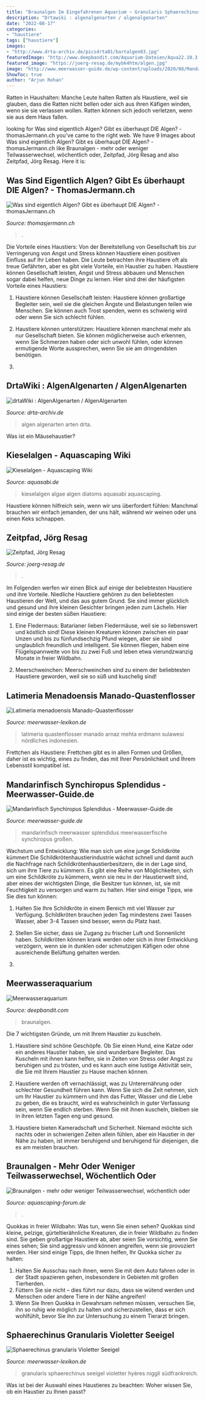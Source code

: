 ```yaml
---
title: "Braunalgen Im Eingefahrenen Aquarium ~ Granularis Sphaerechinus Seeigel Violetter Hyères Niggli Südfrankreich"
description: "Drtawiki : algenalgenarten / algenalgenarten"
date: "2022-08-17"
categories:
- "haustiere"
tags: ["haustiere"]
images:
- "http://www.drta-archiv.de/picsdrta01/bartalgen03.jpg"
featuredImage: "http://www.deepbandit.com/Aquarium-Dateien/Aqua22.10.3.jpg"
featured_image: "https://joerg-resag.de/mybk4htm/algen.jpg"
image: "http://www.meerwasser-guide.de/wp-content/uploads/2020/08/Mandarinfisch-snyhiropus-splendidus-1024x768.jpg"
ShowToc: true
author: "Arjun Rohan"
---
```



Ratten in Haushalten: Manche Leute halten Ratten als Haustiere, weil sie glauben, dass die Ratten nicht bellen oder sich aus ihren Käfigen winden, wenn sie sie verlassen wollen. Ratten können sich jedoch verletzen, wenn sie aus dem Haus fallen.

	

		
looking for Was sind eigentlich Algen? Gibt es überhaupt DIE Algen? - thomasJermann.ch you've came to the right web. We have 9 Images about Was sind eigentlich Algen? Gibt es überhaupt DIE Algen? - thomasJermann.ch like Braunalgen - mehr oder weniger Teilwasserwechsel, wöchentlich oder, Zeitpfad, Jörg Resag and also Zeitpfad, Jörg Resag. Here it is:
		
    
## Was Sind Eigentlich Algen? Gibt Es überhaupt DIE Algen? - ThomasJermann.ch

<img loading=lazy src="https://cdn.chimpify.net/5caf836aa8587291088b4571/2020/10/_DSC3559.JPG" onerror="this.onerror=null;this.src='https://tse1.mm.bing.net/th?id=OIP.Zp6fW0X67G49B72bv0lxcgHaE8&amp;pid=15.1';" alt="Was sind eigentlich Algen? Gibt es überhaupt DIE Algen? - thomasJermann.ch">

_Source: thomasjermann.ch_

>. 

	

Die Vorteile eines Haustiers: Von der Bereitstellung von Gesellschaft bis zur Verringerung von Angst und Stress können Haustiere einen positiven Einfluss auf Ihr Leben haben.
Die Leute betrachten ihre Haustiere oft als treue Gefährten, aber es gibt viele Vorteile, ein Haustier zu haben. Haustiere können Gesellschaft leisten, Angst und Stress abbauen und Menschen sogar dabei helfen, neue Dinge zu lernen. Hier sind drei der häufigsten Vorteile eines Haustiers:
1. Haustiere können Gesellschaft leisten: Haustiere können großartige Begleiter sein, weil sie die gleichen Ängste und Belastungen teilen wie Menschen. Sie können auch Trost spenden, wenn es schwierig wird oder wenn Sie sich schlecht fühlen.

2. Haustiere können unterstützen: Haustiere können manchmal mehr als nur Gesellschaft bieten. Sie können möglicherweise auch erkennen, wenn Sie Schmerzen haben oder sich unwohl fühlen, oder können ermutigende Worte aussprechen, wenn Sie sie am dringendsten benötigen.

3.

    
## DrtaWiki : AlgenAlgenarten / AlgenAlgenarten

<img loading=lazy src="http://www.drta-archiv.de/picsdrta01/bartalgen03.jpg" onerror="this.onerror=null;this.src='https://tse4.mm.bing.net/th?id=OIP.FLIPdJ0JQLaFpZ1M8sClVgHaFP&amp;pid=15.1';" alt="drtaWiki : AlgenAlgenarten / AlgenAlgenarten">

_Source: drta-archiv.de_

>algen algenarten arten drta. 

	

Was ist ein Mäusehaustier?

    
## Kieselalgen - Aquascaping Wiki

<img loading=lazy src="https://www.aquasabi.de/vcdn/images/item/zoom/W5zvO1pXlE/kieselalgen#1.jpg" onerror="this.onerror=null;this.src='https://tse3.mm.bing.net/th?id=OIP.lcUYURz77LXZ7N2I-LbBMgHaEF&amp;pid=15.1';" alt="Kieselalgen - Aquascaping Wiki">

_Source: aquasabi.de_

>kieselalgen algae algen diatoms aquasabi aquascaping. 

	

Haustiere können hilfreich sein, wenn wir uns überfordert fühlen: Manchmal brauchen wir einfach jemanden, der uns hält, während wir weinen oder uns einen Keks schnappen.

    
## Zeitpfad, Jörg Resag

<img loading=lazy src="https://joerg-resag.de/mybk4htm/algen.jpg" onerror="this.onerror=null;this.src='https://tse2.mm.bing.net/th?id=OIP.3UhfpyvuIW2esUDvTkyi7wAAAA&amp;pid=15.1';" alt="Zeitpfad, Jörg Resag">

_Source: joerg-resag.de_

>. 

	

Im Folgenden werfen wir einen Blick auf einige der beliebtesten Haustiere und ihre Vorteile.
Niedliche Haustiere gehören zu den beliebtesten Haustieren der Welt, und das aus gutem Grund. Sie sind immer glücklich und gesund und ihre kleinen Gesichter bringen jeden zum Lächeln. Hier sind einige der besten süßen Haustiere:
1. Eine Fledermaus: Batarianer lieben Fledermäuse, weil sie so liebenswert und köstlich sind! Diese kleinen Kreaturen können zwischen ein paar Unzen und bis zu fünfundsechzig Pfund wiegen, aber sie sind unglaublich freundlich und intelligent. Sie können fliegen, haben eine Flügelspannweite von bis zu zwei Fuß und leben etwa vierundzwanzig Monate in freier Wildbahn.

2. Meerschweinchen: Meerschweinchen sind zu einem der beliebtesten Haustiere geworden, weil sie so süß und kuschelig sind!

    
## Latimeria Menadoensis Manado-Quastenflosser

<img loading=lazy src="https://www.meerwasser-lexikon.de/img2/56780_5bca08eb95895.jpg" onerror="this.onerror=null;this.src='https://tse3.mm.bing.net/th?id=OIP.5WEFoedM7acGQ2T3qb72EwHaEK&amp;pid=15.1';" alt="Latimeria menadoensis Manado-Quastenflosser">

_Source: meerwasser-lexikon.de_

>latimeria quastenflosser manado arnaz mehta erdmann sulawesi nördliches indonesien. 

	

Frettchen als Haustiere: Frettchen gibt es in allen Formen und Größen, daher ist es wichtig, eines zu finden, das mit Ihrer Persönlichkeit und Ihrem Lebensstil kompatibel ist.

    
## Mandarinfisch Synchiropus Splendidus - Meerwasser-Guide.de

<img loading=lazy src="http://www.meerwasser-guide.de/wp-content/uploads/2020/08/Mandarinfisch-snyhiropus-splendidus-1024x768.jpg" onerror="this.onerror=null;this.src='https://tse1.mm.bing.net/th?id=OIP.8Q6xZt0BDmDt2EGD2AWkDAHaFj&amp;pid=15.1';" alt="Mandarinfisch Synchiropus Splendidus - Meerwasser-Guide.de">

_Source: meerwasser-guide.de_

>mandarinfisch meerwasser splendidus meerwasserfische synchiropus großen. 

	

Wachstum und Entwicklung: Wie man sich um eine junge Schildkröte kümmert
Die Schildkrötenhaustierindustrie wächst schnell und damit auch die Nachfrage nach Schildkrötenhaustierbesitzern, die in der Lage sind, sich um ihre Tiere zu kümmern. Es gibt eine Reihe von Möglichkeiten, sich um eine Schildkröte zu kümmern, wenn sie neu in der Haustierwelt sind, aber eines der wichtigsten Dinge, die Besitzer tun können, ist, sie mit Feuchtigkeit zu versorgen und warm zu halten. Hier sind einige Tipps, wie Sie dies tun können:
1. Halten Sie Ihre Schildkröte in einem Bereich mit viel Wasser zur Verfügung. Schildkröten brauchen jeden Tag mindestens zwei Tassen Wasser, aber 3-4 Tassen sind besser, wenn du Platz hast.

2. Stellen Sie sicher, dass sie Zugang zu frischer Luft und Sonnenlicht haben. Schildkröten können krank werden oder sich in ihrer Entwicklung verzögern, wenn sie in dunklen oder schmutzigen Käfigen oder ohne ausreichende Belüftung gehalten werden.

3.

    
## Meerwasseraquarium

<img loading=lazy src="http://www.deepbandit.com/Aquarium-Dateien/Aqua22.10.3.jpg" onerror="this.onerror=null;this.src='https://tse3.mm.bing.net/th?id=OIP.JKCmiqY8dGytqJSHP9CoGQHaEK&amp;pid=15.1';" alt="Meerwasseraquarium">

_Source: deepbandit.com_

>braunalgen. 

	

Die 7 wichtigsten Gründe, um mit Ihrem Haustier zu kuscheln.
1. Haustiere sind schöne Geschöpfe. Ob Sie einen Hund, eine Katze oder ein anderes Haustier haben, sie sind wunderbare Begleiter. Das Kuscheln mit ihnen kann helfen, sie in Zeiten von Stress oder Angst zu beruhigen und zu trösten, und es kann auch eine lustige Aktivität sein, die Sie mit Ihrem Haustier zu Hause machen können.
2. Haustiere werden oft vernachlässigt, was zu Unterernährung oder schlechter Gesundheit führen kann. Wenn Sie sich die Zeit nehmen, sich um Ihr Haustier zu kümmern und ihm das Futter, Wasser und die Liebe zu geben, die es braucht, wird es wahrscheinlich in guter Verfassung sein, wenn Sie endlich sterben. Wenn Sie mit ihnen kuscheln, bleiben sie in ihren letzten Tagen eng und gesund.

3. Haustiere bieten Kameradschaft und Sicherheit. Niemand möchte sich nachts oder in schwierigen Zeiten allein fühlen, aber ein Haustier in der Nähe zu haben, ist immer beruhigend und beruhigend für diejenigen, die es am meisten brauchen.

    
## Braunalgen - Mehr Oder Weniger Teilwasserwechsel, Wöchentlich Oder

<img loading=lazy src="http://www.aquascaping-forum.de/index.php?page=Attachment&amp;attachmentID=17352" onerror="this.onerror=null;this.src='https://tse3.mm.bing.net/th?id=OIP.GmS7X7rBWp2GIIL3hssniQHaJ4&amp;pid=15.1';" alt="Braunalgen - mehr oder weniger Teilwasserwechsel, wöchentlich oder">

_Source: aquascaping-forum.de_

>. 

	

Quokkas in freier Wildbahn: Was tun, wenn Sie einen sehen?
Quokkas sind kleine, pelzige, gürteltierähnliche Kreaturen, die in freier Wildbahn zu finden sind. Sie geben großartige Haustiere ab, aber seien Sie vorsichtig, wenn Sie eines sehen; Sie sind aggressiv und können angreifen, wenn sie provoziert werden. Hier sind einige Tipps, die Ihnen helfen, Ihr Quokka sicher zu halten:
1. Halten Sie Ausschau nach ihnen, wenn Sie mit dem Auto fahren oder in der Stadt spazieren gehen, insbesondere in Gebieten mit großen Tierherden.
2. Füttern Sie sie nicht – dies führt nur dazu, dass sie wütend werden und Menschen oder andere Tiere in der Nähe angreifen!
3. Wenn Sie Ihren Quokka in Gewahrsam nehmen müssen, versuchen Sie, ihn so ruhig wie möglich zu halten und sicherzustellen, dass er sich wohlfühlt, bevor Sie ihn zur Untersuchung zu einem Tierarzt bringen.

    
## Sphaerechinus Granularis Violetter Seeigel

<img loading=lazy src="https://www.meerwasser-lexikon.de/img2/9905_Vs1Bfvp5yR.jpg" onerror="this.onerror=null;this.src='https://tse1.mm.bing.net/th?id=OIP.2FQpXpnkdBrjuBxAJ4T-5gHaEK&amp;pid=15.1';" alt="Sphaerechinus granularis Violetter Seeigel">

_Source: meerwasser-lexikon.de_

>granularis sphaerechinus seeigel violetter hyères niggli südfrankreich. 

	

Was ist bei der Auswahl eines Haustieres zu beachten: Woher wissen Sie, ob ein Haustier zu Ihnen passt?

